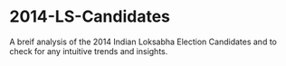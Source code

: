 # 2014-LS-Candidates
A breif analysis of the 2014 Indian Loksabha Election Candidates
and to check for any intuitive trends and insights.
